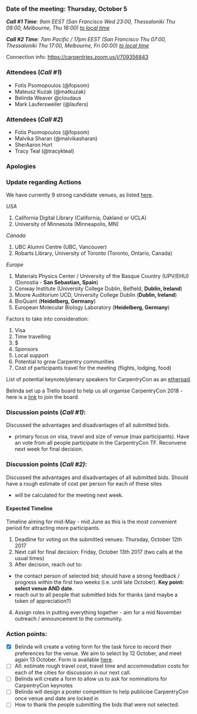 ### Date of the meeting: Thursday, October 5
_**Call #1 Time**: 9am EEST (San Francisco Wed 23:00, Thessaloniki Thu 09:00, Melbourne, Thu 16:00)_
_[to local time](https://www.timeanddate.com/worldclock/fixedtime.html?msg=CarpentryCon&iso=20170810T09&p1=1428&ah=1)_

_**Call #2 Time**: 7am Pacific / 17pm EEST  (San Francisco Thu 07:00, Thessaloniki Thu 17:00, Melbourne, Fri 00:00)_
_[to local time](https://www.timeanddate.com/worldclock/fixedtime.html?msg=CarpentryCon&iso=20170810T17&p1=1428&ah=1)_

Connection info: https://carpentries.zoom.us/j/709356843

### Attendees (_Call #1_)
- Fotis Psomopoulos (@fopsom)
- Mateusz Kuzak (@matkuzak)
- Belinda Weaver @cloudaus
- Mark Laufersweiler (@laufers)

### Attendees (_Call #2_)
- Fotis Psomopoulos (@fopsom)
- Malvika Sharan (@malvikasharan)
- SherAaron Hurt
- Tracy Teal (@tracykteal)


### Apologies


### Update regarding Actions

We have currently 9 strong candidate venues, as listed [here](https://docs.google.com/spreadsheets/d/1rJkCU_04s84l3187DoHWe-qewUjbDIi558YXawHp3DI/edit#gid=1996402608).

_USA_
1. California Digital Library (California, Oakland or UCLA)
2. University of Minnesota (Minneapolis, MN)

_Canada_
1. UBC Alumni Centre (UBC, Vancouver)
2. Robarts Library, University of Toronto (Toronto, Ontario, Canada)

_Europe_
1. Materials Physics Center / University of the Basque Country (UPV/EHU)  (Donostia - **San Sebastian, Spain**)
2. Conway Institute (University College Dublin, Belfield, **Dublin, Ireland**)
3. Moore Auditorium UCD, University College Dublin (**Dublin, Ireland**)
4. BioQuant (**Heidelberg, Germany**)
5. European Molecular Biology Laboratory (**Heidelberg, Germany**)


Factors to take into consideration:
1. Visa
2. Time travelling
3. $
4. Sponsors
5. Local support
6. Potential to grow Carpentry communities
7. Cost of participants travel for the meeting (flights, lodging, food)

List of potential keynote/plenary speakers for CarpentryCon as an [etherpad](http://pad.software-carpentry.org/2018carpentryconkeynotes).

Belinda set up a Trello board to help us all organise CarpentryCon 2018 - here is a [link](https://trello.com/invite/carpentrycon/1b20144723d59846e1a49dfda451200c) to join the board.


### Discussion points (_Call #1)_:

Discussed the advantages and disadvantages of all submitted bids.
 - primary focus on visa, travel and size of venue (max participants).
Have an vote from all people participate in the CarpentryCon TF.
Reconvene next week for final decision.


### Discussion points (_Call #2)_:

Discussed the advantages and disadvantages of all submitted bids.
Should have a rough estimate of cost per person for each of these sites
 - will be calculated for the meeting next week.



#### Expected Timeline

Timeline aiming for mid-May - mid June as this is the most convenient period for attracting more participants.
1. Deadline for voting on the submitted venues: Thursday, October 12th 2017
2. Next call for final decision: Friday, October 13th 2017 (two calls at the usual times)
3. After decision, reach out to:
 - the contact person of selected bid; should have a strong feedback / progress within the first two weeks (i.e. until late October). **Key point: select venue AND date**.
 - reach out to all people that submitted bids for thanks (and maybe a token of appreciation?)
 4. Assign roles in putting everything together - aim for a mid November outreach / announcement to the community.


### Action points:
- [x] Belinda will create a voting form for the task force to record their preferences for the venue. We aim to select by 12 October, and meet again 13 October. Form is available [here](https://docs.google.com/forms/d/e/1FAIpQLSfnE1xyXsPvOfKtYUZo70N0BZEHa3lhn9uFi6WyQObW5G9Ddw/viewform).
- [ ] All: estimate rough travel cost, travel time and accommodation costs for each of the cities for discussion in our next call.
- [ ] Belinda will create a form to allow us to ask for nominations for CarpentryCon keynotes
- [ ] Belinda will design a poster competition to help publicise CarpentryCon once venue and date are locked in
- [ ] How to thank the people submitting the bids that were not selected.
